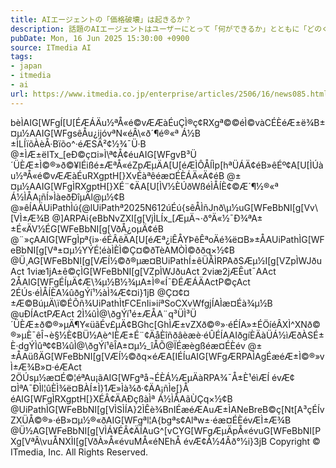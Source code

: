 ```yaml
---
title: AIエージェントの「価格破壊」は起きるか？
description: 話題のAIエージェントはユーザーにとって「何ができるか」とともに「どのぐらいコストがかかるのか」も気になるところだ。こうした中、AIエージェント市場で「価格破壊」が起きる可能性を感じる動きがあった。
pubDate: Mon, 16 Jun 2025 15:30:00 +0900
source: ITmedia AI
tags:
- japan
- itmedia
- ai
url: https://www.itmedia.co.jp/enterprise/articles/2506/16/news085.html
---
```


bèÌAIG[WFgÍ[U[ÉÆÁÄu½ªÅ«é©vÆÆàÉuÇÌ®ç¢RXgª©©éÌ©vàCÉÈéÆ±ë¾B±¤µ½AAIG[WFgsêÅu¿ijóvªN«éÂ\«ð´¶é®«ª Á½B
±ÌLÍïõÀèÅ·Bïõo^·éÆSÄ²¢½¾¯Ü·B
@±ÌÆ±ëITx_[eÐ©ç¤i»Ì\ª¢Å¢éuAIG[WFgvB³Ü´ÜÈÆ±Ì©®»ð©¥IÉißé±ÆªÅ«éZpÆµÄA[U[éÆÌÔÅÍÌp[hªÜÁÄ¢éB»êÉº¢A[U[ÌÚàu½ªÅ«é©vÆÆàÉuRXgptH[}XvÉàªêéæ¤ÉÈÁÄ«Ä¢éB
@±¤µ½AAIG[WFgÌRXgptH[}XÉ¨¢ÄA[U[ÌV½ÈÚðWßéÌÅÍÈ¢©Æ´¶½®«ª Á½ÌÅA¡ñÍ»ÌàeðÐîµÄl@µ½¢B
@»êÍAÄUiPathÌú{@lUiPathª2025N612úÉú{sêÅÌñJnð\µ½uG[WFeBbNI[g[Vv\ [VÌ±Æ¾B
@]ARPAi{eBbNvZXI[g[VjÌLÍx_[ÆµÄ¬·ð°Ä«½¯Ð¾ªA±±É«ÄV½ÉG[WFeBbNI[g[VðÅ¿oµÄ¢éB
@¨»çAAIG[WFgÌpª{i»·éÉÂêÄA[U[éÆª¿iÊÅYÞêÊªoÄé¾ë¤B»±ÅAUiPathÌG[WFeBbNI[g[Vª±¤µ½YÝÉ¦éàÌÈÌ©Ç¤©ðTèAMÒÌ©ððq×½¢B
@Ü¸AG[WFeBbNI[g[VÆÍ½©ð®µæ¤BUiPathÍ±êÜÅÌRPAðSÆµ½I[g[VZpÌWJðuAct 1viæ1jA±ê©çÌG[WFeBbNI[g[VZpÌWJðuAct 2viæ2jÆÊut¯AAct 2ÅAIG[WFgÉÍµÄ¢Æ\¾µ½B½¾µA±Ì®«Í¯ÐÉÆÁÄActP©çAct 2ÉÚs·éÌÅÍÈA¼ûðgÝí¹½àÌ¾Æ¢¤i}1jB
@Ç¤¢¤±Æ©BúµÄ\ï©ÉÕñ¾UiPathÌtFCEnIi»iíªSoCXvWfgjÍAÌæ¤Éà¾µ½B
@uÐÍActPÆAct 2Ì¼ûÌ@\ðgÝí¹é±ÆÅA¨q³ÜÌ³Ü´ÜÈÆ±ð©®»µÄ¶Y«üãÉv£µÄ¢BGhc[GhÌÆ±vZXð©®»·éÉÍA»±ÉÖíéÂXÌ^XNð©®»µÈ¯êÎ¬è§½È¢BÜ½Aè^IÈÆ±É¨¢ÄåÈîñðâèæè·éÛÉÍAAIðgíÈÄàÜÁ½ìÆðÀSÉ±È·dgÝÌûª¢¢B¼ûÌ@\ðgÝí¹êÎA±¤µ½_îÅÕ@ÏÉæègßéæ¤ÉÈév
@±±ÅAüßÄG[WFeBbNI[g[VÆÍ½©ðq×éÆA[IÉÍuAIG[WFgÆRPAÌAgÉæéÆ±Ì©®»vÌ±Æ¾B»¤·éÆAct 2ÖÚsµ½æ¤É©¦éªAu¡ãAIG[WFgªå¬ÉÈÁ½ÆµÄàRPA¾¯Å±È¹éìÆÍ évÆ¢¤ÌªA¯ÐÌl¦ûÈÌ¾ë¤BÀÍ±Ì}1Æ»Ìà¾ð·¢ÄA¡ñÌe[}Å éAIG[WFgÌRXgptH[}XÉÂ¢ÄAÐçßàÌª Á½ÌÅAãÙÇq×½¢B
@UiPathÌG[WFeBbNI[g[VÌSÌÍA}2ÌÊè¾BnIÉæéÆAuÆ±ÌANeBreB©ç[Nt[A³çÉÍvZXÜÅ©®»·éB»¤µ½®«ðAIG[WFgªl¦A{bgªs¢Alªw±·éæ¤ÉÈévÆÌ±Æ¾B
@Ü½AG[WFeBbNI[g[VÌÁ¥ÉÂ¢ÄÍAuG^[vCYG[WFgÆµÄpÅ«évuG[WFeBbNI[PXg[VªÂ\vuÅNXÌI[g[VðÀ»Å«évuMÅ«éNEhÅ évÆ¢Á½4Âð°½i}3jB
Copyright © ITmedia, Inc. All Rights Reserved.